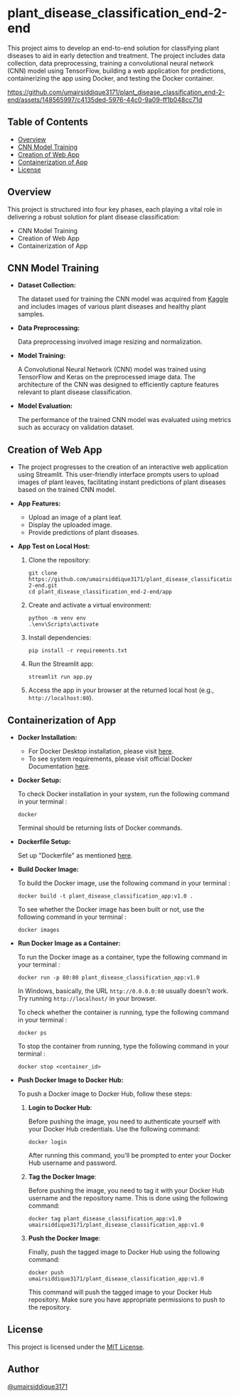# plant_disease_classification_end-2-end

This project aims to develop an end-to-end solution for classifying plant diseases to aid in early detection and treatment. The project includes data collection, data preprocessing, training a convolutional neural network (CNN) model using TensorFlow, building a web application for predictions, containerizing the app using Docker, and testing the Docker container.

https://github.com/umairsiddique3171/plant_disease_classification_end-2-end/assets/148565997/c4135ded-5976-44c0-9a09-ff1b048cc71d

## Table of Contents
- [Overview](#overview)
- [CNN Model Training](#cnn-model-training)
- [Creation of Web App](#creation-of-web-app)
- [Containerization of App](#containerization-of-app)
- [License](#license)

## Overview
This project is structured into four key phases, each playing a vital role in delivering a robust solution for plant disease classification:

- CNN Model Training
- Creation of Web App
- Containerization of App

## CNN Model Training

- **Dataset Collection:**
  
  The dataset used for training the CNN model was acquired from [Kaggle](https://www.kaggle.com/datasets/mohitsingh1804/plantvillage) and includes images of various plant diseases and healthy plant samples.

- **Data Preprocessing:**
  
  Data preprocessing involved image resizing and normalization.

- **Model Training:**
  
  A Convolutional Neural Network (CNN) model was trained using TensorFlow and Keras on the preprocessed image data. The architecture of the CNN was designed to efficiently capture features relevant to plant disease classification.

- **Model Evaluation:**

  The performance of the trained CNN model was evaluated using metrics such as accuracy on validation dataset.

## Creation of Web App
- The project progresses to the creation of an interactive web application using Streamlit. This user-friendly interface prompts users to upload images of plant leaves, facilitating instant predictions of plant diseases based on the trained CNN model.

- **App Features:**
    - Upload an image of a plant leaf.
    - Display the uploaded image.
    - Provide predictions of plant diseases.

- **App Test on Local Host:**
    1. Clone the repository:

        ```
        git clone https://github.com/umairsiddique3171/plant_disease_classification_end-2-end.git
        cd plant_disease_classification_end-2-end/app
        ```

    2. Create and activate a virtual environment:

        ```
        python -m venv env
        .\env\Scripts\activate
        ```

    3. Install dependencies:

        ```
        pip install -r requirements.txt
        ```

    4. Run the Streamlit app:

        ```
        streamlit run app.py
        ```

    5. Access the app in your browser at the returned local host (e.g., `http://localhost:80`).

## Containerization of App
- **Docker Installation:**
    * For Docker Desktop installation, please visit [here](https://www.docker.com/products/docker-desktop/).
    * To see system requirements, please visit official Docker Documentation [here](https://docs.docker.com/desktop/).

- **Docker Setup:**

    To check Docker installation in your system, run the following command in your terminal : 
    ```
    docker
    ```
    Terminal should be returning lists of Docker commands.

- **Dockerfile Setup:**

    Set up "Dockerfile" as mentioned [here](https://github.com/umairsiddique3171/plant_disease_classification_end-2-end/blob/main/app/Dockerfile).

- **Build Docker Image:**

    To build the Docker image, use the following command in your terminal : 
    ```
    docker build -t plant_disease_classification_app:v1.0 .
    ```
    To see whether the Docker image has been built or not, use the following command in your terminal : 
    ```
    docker images
    ```

- **Run Docker Image as a Container:**

    To run the Docker image as a container, type the following command in your terminal : 
    ```
    docker run -p 80:80 plant_disease_classification_app:v1.0
    ```
    In Windows, basically, the URL `http://0.0.0.0:80` usually doesn't work. Try running `http://localhost/` in your browser.

    To check whether the container is running, type the following command in your terminal : 
    ```
    docker ps
    ```
    To stop the container from running, type the following command in your terminal : 
    ```
    docker stop <container_id>
    ```

- **Push Docker Image to Docker Hub:**

    To push a Docker image to Docker Hub, follow these steps:

    1. **Login to Docker Hub**: 

        Before pushing the image, you need to authenticate yourself with your Docker Hub credentials. Use the following command:
    
        ```
        docker login
        ```

        After running this command, you'll be prompted to enter your Docker Hub username and password.

    2. **Tag the Docker Image**:

        Before pushing the image, you need to tag it with your Docker Hub username and the repository name. This is done using the following command:
        ```
        docker tag plant_disease_classification_app:v1.0 umairsiddique3171/plant_disease_classification_app:v1.0
        ```

    3. **Push the Docker Image**:

        Finally, push the tagged image to Docker Hub using the following command:
        ```
        docker push umairsiddique3171/plant_disease_classification_app:v1.0
        ```
        This command will push the tagged image to your Docker Hub repository. Make sure you have appropriate permissions to push to the repository.

## License
This project is licensed under the [MIT License](https://github.com/umairsiddique3171/plant_disease_classification_end-2-end/blob/main/LICENSE).

## Author 
[@umairsiddique3171](https://github.com/umairsiddique3171)

